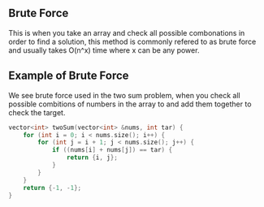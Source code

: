 ## Brute Force

This is when you take an array and check all possible combonations in order to find a solution, this method is commonly refered to as brute force and usually takes O(n^x) time where x can be any power.

## Example of Brute Force

We see brute force used in the two sum problem, when you check all possible combitions of numbers in the array to and add them together to check the target.

```c++
vector<int> twoSum(vector<int> &nums, int tar) {
	for (int i = 0; i < nums.size(); i++) {
		for (int j = i + 1; j < nums.size(); j++) {
			if ((nums[i] + nums[j]) == tar) {
				return {i, j};
			}
		}
	}
	return {-1, -1};
}
```

